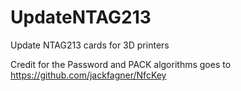 # UpdateNTAG213
Update NTAG213 cards for 3D printers

Credit for the Password and PACK algorithms goes to 
https://github.com/jackfagner/NfcKey
